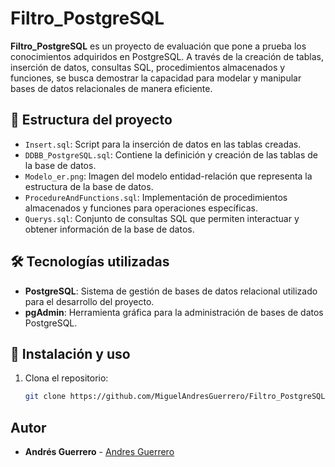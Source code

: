 # Filtro_PostgreSQL

**Filtro_PostgreSQL** es un proyecto de evaluación que pone a prueba los conocimientos adquiridos en PostgreSQL. A través de la creación de tablas, inserción de datos, consultas SQL, procedimientos almacenados y funciones, se busca demostrar la capacidad para modelar y manipular bases de datos relacionales de manera eficiente.

## 📂 Estructura del proyecto

- `Insert.sql`: Script para la inserción de datos en las tablas creadas.
- `DDBB_PostgreSQL.sql`: Contiene la definición y creación de las tablas de la base de datos.
- `Modelo_er.png`: Imagen del modelo entidad-relación que representa la estructura de la base de datos.
- `ProcedureAndFunctions.sql`: Implementación de procedimientos almacenados y funciones para operaciones específicas.
- `Querys.sql`: Conjunto de consultas SQL que permiten interactuar y obtener información de la base de datos.

## 🛠️ Tecnologías utilizadas

- **PostgreSQL**: Sistema de gestión de bases de datos relacional utilizado para el desarrollo del proyecto.
- **pgAdmin**: Herramienta gráfica para la administración de bases de datos PostgreSQL.

## 🚀 Instalación y uso

1. Clona el repositorio:

   ```bash
   git clone https://github.com/MiguelAndresGuerrero/Filtro_PostgreSQL.git
   ````

## Autor

- **Andrés Guerrero** - [Andres Guerrero](https://github.com/AndresGuerrero)
